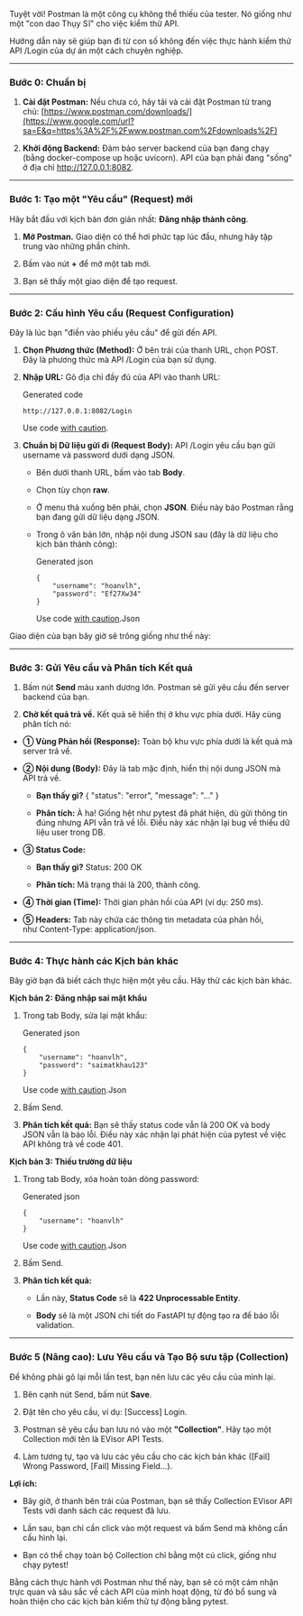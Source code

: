 Tuyệt vời! Postman là một công cụ không thể thiếu của tester. Nó giống như một "con dao Thụy Sĩ" cho việc kiểm thử API.

Hướng dẫn này sẽ giúp bạn đi từ con số không đến việc thực hành kiểm thử API /Login của dự án một cách chuyên nghiệp.

---

### **Bước 0: Chuẩn bị**

1. **Cài đặt Postman:** Nếu chưa có, hãy tải và cài đặt Postman từ trang chủ: [https://www.postman.com/downloads/](https://www.google.com/url?sa=E&q=https%3A%2F%2Fwww.postman.com%2Fdownloads%2F)
    
2. **Khởi động Backend:** Đảm bảo server backend của bạn đang chạy (bằng docker-compose up hoặc uvicorn). API của bạn phải đang "sống" ở địa chỉ http://127.0.0.1:8082.
    

---

### **Bước 1: Tạo một "Yêu cầu" (Request) mới**

Hãy bắt đầu với kịch bản đơn giản nhất: **Đăng nhập thành công**.

1. **Mở Postman.** Giao diện có thể hơi phức tạp lúc đầu, nhưng hãy tập trung vào những phần chính.
    
2. Bấm vào nút **+** để mở một tab mới.
    
3. Bạn sẽ thấy một giao diện để tạo request.
    

---

### **Bước 2: Cấu hình Yêu cầu (Request Configuration)**

Đây là lúc bạn "điền vào phiếu yêu cầu" để gửi đến API.

1. **Chọn Phương thức (Method):** Ở bên trái của thanh URL, chọn POST. Đây là phương thức mà API /Login của bạn sử dụng.
    
2. **Nhập URL:** Gõ địa chỉ đầy đủ của API vào thanh URL:
    
    Generated code
    
    ```
    http://127.0.0.1:8082/Login
    ```
    
    Use code [with caution](https://support.google.com/legal/answer/13505487).
    
3. **Chuẩn bị Dữ liệu gửi đi (Request Body):** API /Login yêu cầu bạn gửi username và password dưới dạng JSON.
    
    - Bên dưới thanh URL, bấm vào tab **Body**.
        
    - Chọn tùy chọn **raw**.
        
    - Ở menu thả xuống bên phải, chọn **JSON**. Điều này bảo Postman rằng bạn đang gửi dữ liệu dạng JSON.
        
    - Trong ô văn bản lớn, nhập nội dung JSON sau (đây là dữ liệu cho kịch bản thành công):
        
        Generated json
        
        ```
        {
            "username": "hoanvlh",
            "password": "Ef27Xw34"
        }
        ```
        
        Use code [with caution](https://support.google.com/legal/answer/13505487).Json
        

Giao diện của bạn bây giờ sẽ trông giống như thế này:

---

### **Bước 3: Gửi Yêu cầu và Phân tích Kết quả**

1. Bấm nút **Send** màu xanh dương lớn. Postman sẽ gửi yêu cầu đến server backend của bạn.
    
2. **Chờ kết quả trả về.** Kết quả sẽ hiển thị ở khu vực phía dưới. Hãy cùng phân tích nó:
    

- **① Vùng Phản hồi (Response):** Toàn bộ khu vực phía dưới là kết quả mà server trả về.
    
- **② Nội dung (Body):** Đây là tab mặc định, hiển thị nội dung JSON mà API trả về.
    
    - **Bạn thấy gì?** { "status": "error", "message": "..." }
        
    - **Phân tích:** À ha! Giống hệt như pytest đã phát hiện, dù gửi thông tin đúng nhưng API vẫn trả về lỗi. Điều này xác nhận lại bug về thiếu dữ liệu user trong DB.
        
- **③ Status Code:**
    
    - **Bạn thấy gì?** Status: 200 OK
        
    - **Phân tích:** Mã trạng thái là 200, thành công.
        
- **④ Thời gian (Time):** Thời gian phản hồi của API (ví dụ: 250 ms).
    
- **⑤ Headers:** Tab này chứa các thông tin metadata của phản hồi, như Content-Type: application/json.
    

---

### **Bước 4: Thực hành các Kịch bản khác**

Bây giờ bạn đã biết cách thực hiện một yêu cầu. Hãy thử các kịch bản khác.

**Kịch bản 2: Đăng nhập sai mật khẩu**

1. Trong tab Body, sửa lại mật khẩu:
    
    Generated json
    
    ```
    {
        "username": "hoanvlh",
        "password": "saimatkhau123"
    }
    ```
    
    Use code [with caution](https://support.google.com/legal/answer/13505487).Json
    
2. Bấm Send.
    
3. **Phân tích kết quả:** Bạn sẽ thấy status code vẫn là 200 OK và body JSON vẫn là báo lỗi. Điều này xác nhận lại phát hiện của pytest về việc API không trả về code 401.
    

**Kịch bản 3: Thiếu trường dữ liệu**

1. Trong tab Body, xóa hoàn toàn dòng password:
    
    Generated json
    
    ```
    {
        "username": "hoanvlh"
    }
    ```
    
    Use code [with caution](https://support.google.com/legal/answer/13505487).Json
    
2. Bấm Send.
    
3. **Phân tích kết quả:**
    
    - Lần này, **Status Code** sẽ là **422 Unprocessable Entity**.
        
    - **Body** sẽ là một JSON chi tiết do FastAPI tự động tạo ra để báo lỗi validation.
        

---

### **Bước 5 (Nâng cao): Lưu Yêu cầu và Tạo Bộ sưu tập (Collection)**

Để không phải gõ lại mỗi lần test, bạn nên lưu các yêu cầu của mình lại.

1. Bên cạnh nút Send, bấm nút **Save**.
    
2. Đặt tên cho yêu cầu, ví dụ: [Success] Login.
    
3. Postman sẽ yêu cầu bạn lưu nó vào một **"Collection"**. Hãy tạo một Collection mới tên là EVisor API Tests.
    
4. Làm tương tự, tạo và lưu các yêu cầu cho các kịch bản khác ([Fail] Wrong Password, [Fail] Missing Field...).
    

**Lợi ích:**

- Bây giờ, ở thanh bên trái của Postman, bạn sẽ thấy Collection EVisor API Tests với danh sách các request đã lưu.
    
- Lần sau, bạn chỉ cần click vào một request và bấm Send mà không cần cấu hình lại.
    
- Bạn có thể chạy toàn bộ Collection chỉ bằng một cú click, giống như chạy pytest!
    

Bằng cách thực hành với Postman như thế này, bạn sẽ có một cảm nhận trực quan và sâu sắc về cách API của mình hoạt động, từ đó bổ sung và hoàn thiện cho các kịch bản kiểm thử tự động bằng pytest.
